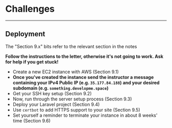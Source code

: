 # Challenges

---

## Deployment

The "Section 9.x" bits refer to the relevant section in the notes

**Follow the instructions to the letter, otherwise it's not going to work. Ask for help if you get stuck!**

- Create a new EC2 instance with AWS (Section 9.1)
- **Once you've created the instance send the instructor a message containing your IPv4 Public IP (e.g. `35.177.84.188`) and your desired subdomain (e.g. `something.developme.space`)**
- Get your SSH key setup (Section 9.2)
- Now, run through the server setup process (Section 9.3)
- Deploy your Laravel project (Section 9.4)
- Use `certbot` to add HTTPS support to your site (Section 9.5)
- Set yourself a reminder to terminate your instance in about 8 weeks' time (Section 9.6)
